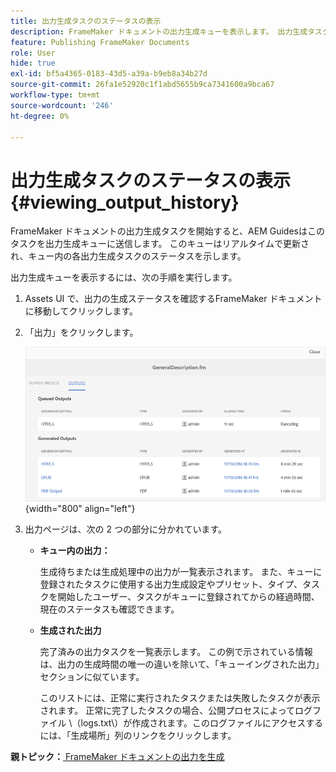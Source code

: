 ```yaml
---
title: 出力生成タスクのステータスの表示
description: FrameMaker ドキュメントの出力生成キューを表示します。 出力生成タスクのステータスを表示する方法について説明します。
feature: Publishing FrameMaker Documents
role: User
hide: true
exl-id: bf5a4365-0183-43d5-a39a-b9eb8a34b27d
source-git-commit: 26fa1e52920c1f1abd5655b9ca7341600a9bca67
workflow-type: tm+mt
source-wordcount: '246'
ht-degree: 0%

---
```


# 出力生成タスクのステータスの表示 {#viewing_output_history}

FrameMaker ドキュメントの出力生成タスクを開始すると、AEM Guidesはこのタスクを出力生成キューに送信します。 このキューはリアルタイムで更新され、キュー内の各出力生成タスクのステータスを示します。

出力生成キューを表示するには、次の手順を実行します。

1. Assets UI で、出力の生成ステータスを確認するFrameMaker ドキュメントに移動してクリックします。

1. 「出力」をクリックします。

   ![](images/output-queued-fm.png){width="800" align="left"}

1. 出力ページは、次の 2 つの部分に分かれています。

   - **キュー内の出力：**

     生成待ちまたは生成処理中の出力が一覧表示されます。 また、キューに登録されたタスクに使用する出力生成設定やプリセット、タイプ、タスクを開始したユーザー、タスクがキューに登録されてからの経過時間、現在のステータスも確認できます。

   - **生成された出力**

     完了済みの出力タスクを一覧表示します。 この例で示されている情報は、出力の生成時間の唯一の違いを除いて、「キューイングされた出力」セクションに似ています。

     このリストには、正常に実行されたタスクまたは失敗したタスクが表示されます。 正常に完了したタスクの場合、公開プロセスによってログファイル \（logs.txt\）が作成されます。このログファイルにアクセスするには、「生成場所」列のリンクをクリックします。


**親トピック：**[ FrameMaker ドキュメントの出力を生成 ](fm-output-generatation.md)
